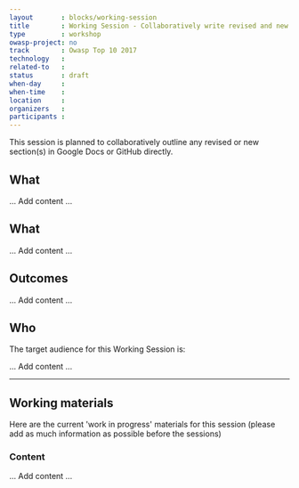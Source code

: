 ```yaml
---
layout       : blocks/working-session
title        : Working Session - Collaboratively write revised and new text
type         : workshop
owasp-project: no
track        : Owasp Top 10 2017
technology   :
related-to   :
status       : draft
when-day     : 
when-time    : 
location     : 
organizers   : 
participants : 
---
```


This session is planned to collaboratively outline any revised or new section(s) in Google Docs or GitHub directly.

## What

... Add content ...

## What

... Add content ...

 ## Outcomes 

... Add content ...

## Who

The target audience for this Working Session is:

... Add content ...

--- 

## Working materials

Here are the current 'work in progress' materials for this session (please add as much information as possible before the sessions)

### Content

... Add content ...
